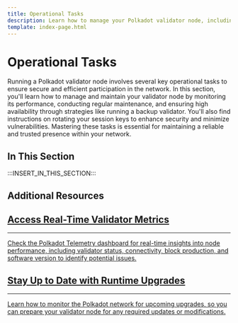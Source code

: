 ```yaml
---
title: Operational Tasks
description: Learn how to manage your Polkadot validator node, including monitoring performance, running a backup validator for maintenance, and rotating keys.
template: index-page.html
---
```


# Operational Tasks

Running a Polkadot validator node involves several key operational tasks to ensure secure and efficient participation in the network. In this section, you'll learn how to manage and maintain your validator node by monitoring its performance, conducting regular maintenance, and ensuring high availability through strategies like running a backup validator. You'll also find instructions on rotating your session keys to enhance security and minimize vulnerabilities. Mastering these tasks is essential for maintaining a reliable and trusted presence within your network.

## In This Section

:::INSERT_IN_THIS_SECTION:::

## Additional Resources

<div class="subsection-wrapper">
  <div class="card">
    <a href="https://telemetry.polkadot.io/" target="_blank">
      <h2 class="title">Access Real-Time Validator Metrics</h2>
      <hr>
      <p class="description">Check the Polkadot Telemetry dashboard for real-time insights into node performance, including validator status, connectivity, block production, and software version to identify potential issues.</p>
    </a>
  </div>
    <div class="card">
    <a href="https://docs.polkadot.com/develop/parachains/maintenance/runtime-upgrades/#monitoring-runtime-changes" target="_blank">
      <h2 class="title">Stay Up to Date with Runtime Upgrades</h2>
      <hr>
      <p class="description">Learn how to monitor the Polkadot network for upcoming upgrades, so you can prepare your validator node for any required updates or modifications.</p>
    </a>
  </div>
</div>
